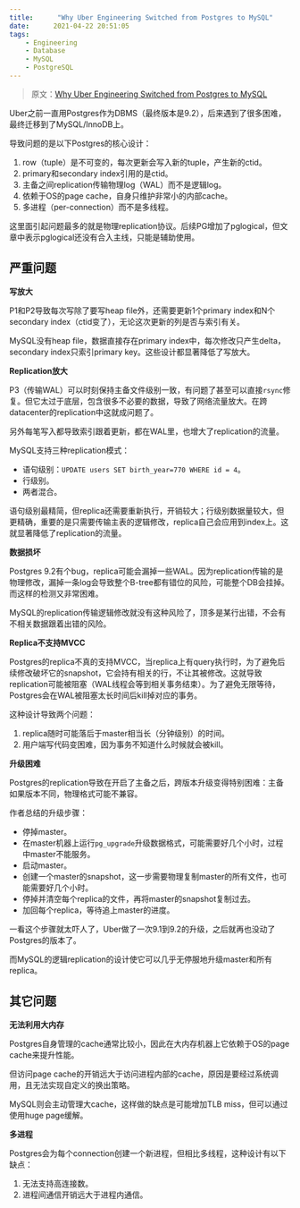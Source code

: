 ```yaml
---
title:      "Why Uber Engineering Switched from Postgres to MySQL"
date:      2021-04-22 20:51:05
tags:
    - Engineering
    - Database
    - MySQL
    - PostgreSQL
---
```


> 原文：[Why Uber Engineering Switched from Postgres to MySQL](https://eng.uber.com/postgres-to-mysql-migration/)

Uber之前一直用Postgres作为DBMS（最终版本是9.2），后来遇到了很多困难，最终迁移到了MySQL/InnoDB上。

<!--more-->

导致问题的是以下Postgres的核心设计：
1. row（tuple）是不可变的，每次更新会写入新的tuple，产生新的ctid。
1. primary和secondary index引用的是ctid。
1. 主备之间replication传输物理log（WAL）而不是逻辑log。
1. 依赖于OS的page cache，自身只维护非常小的内部cache。
1. 多进程（per-connection）而不是多线程。

这里面引起问题最多的就是物理replication协议。后续PG增加了pglogical，但文章中表示pglogical还没有合入主线，只能是辅助使用。

## 严重问题

**写放大**

P1和P2导致每次写除了要写heap file外，还需要更新1个primary index和N个secondary index（ctid变了），无论这次更新的列是否与索引有关。

MySQL没有heap file，数据直接存在primary index中，每次修改只产生delta，secondary index只索引primary key。这些设计都显著降低了写放大。

**Replication放大**

P3（传输WAL）可以时刻保持主备文件级别一致，有问题了甚至可以直接`rsync`修复。但它太过于底层，包含很多不必要的数据，导致了网络流量放大。在跨datacenter的replication中这就成问题了。

另外每笔写入都导致索引跟着更新，都在WAL里，也增大了replication的流量。

MySQL支持三种replication模式：
- 语句级别：`UPDATE users SET birth_year=770 WHERE id = 4`。
- 行级别。
- 两者混合。

语句级别最精简，但replica还需要重新执行，开销较大；行级别数据量较大，但更精确，重要的是只需要传输主表的逻辑修改，replica自己会应用到index上。这就显著降低了replication的流量。

**数据损坏**

Postgres 9.2有个bug，replica可能会漏掉一些WAL。因为replication传输的是物理修改，漏掉一条log会导致整个B-tree都有错位的风险，可能整个DB会挂掉。而这样的检测又非常困难。

MySQL的replication传输逻辑修改就没有这种风险了，顶多是某行出错，不会有不相关数据跟着出错的风险。

**Replica不支持MVCC**

Postgres的replica不真的支持MVCC，当replica上有query执行时，为了避免后续修改破坏它的snapshot，它会持有相关的行，不让其被修改。这就导致replication可能被阻塞（WAL线程会等到相关事务结束）。为了避免无限等待，Postgres会在WAL被阻塞太长时间后kill掉对应的事务。

这种设计导致两个问题：
1. replica随时可能落后于master相当长（分钟级别）的时间。
1. 用户端写代码变困难，因为事务不知道什么时候就会被kill。

**升级困难**

Postgres的replication导致在开启了主备之后，跨版本升级变得特别困难：主备如果版本不同，物理格式可能不兼容。

作者总结的升级步骤：
- 停掉master。
- 在master机器上运行`pg_upgrade`升级数据格式，可能需要好几个小时，过程中master不能服务。
- 启动master。
- 创建一个master的snapshot，这一步需要物理复制master的所有文件，也可能需要好几个小时。
- 停掉并清空每个replica的文件，再将master的snapshot复制过去。
- 加回每个replica，等待追上master的进度。

一看这个步骤就太吓人了，Uber做了一次9.1到9.2的升级，之后就再也没动了Postgres的版本了。

而MySQL的逻辑replication的设计使它可以几乎无停服地升级master和所有replica。

## 其它问题

**无法利用大内存**

Postgres自身管理的cache通常比较小，因此在大内存机器上它依赖于OS的page cache来提升性能。

但访问page cache的开销远大于访问进程内部的cache，原因是要经过系统调用，且无法实现自定义的换出策略。

MySQL则会主动管理大cache，这样做的缺点是可能增加TLB miss，但可以通过使用huge page缓解。

**多进程**

Postgres会为每个connection创建一个新进程，但相比多线程，这种设计有以下缺点：
1. 无法支持高连接数。
1. 进程间通信开销远大于进程内通信。